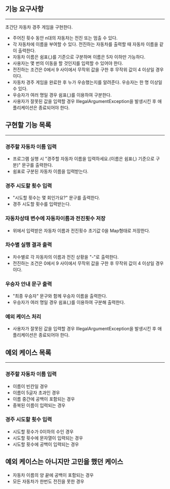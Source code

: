 ## 기능 요구사항

---

초간단 자동차 경주 게임을 구현한다.

- 주어진 횟수 동안 n대의 자동차는 전진 또는 멈출 수 있다.
- 각 자동차에 이름을 부여할 수 있다. 전진하는 자동차를 출력할 때 자동차 이름을 같이 출력한다.
- 자동차 이름은 쉼표(,)를 기준으로 구분하며 이름은 5자 이하만 가능하다.
- 사용자는 몇 번의 이동을 할 것인지를 입력할 수 있어야 한다.
- 전진하는 조건은 0에서 9 사이에서 무작위 값을 구한 후 무작위 값이 4 이상일 경우이다.
- 자동차 경주 게임을 완료한 후 누가 우승했는지를 알려준다. 우승자는 한 명 이상일 수 있다.
- 우승자가 여러 명일 경우 쉼표(,)를 이용하여 구분한다.
- 사용자가 잘못된 값을 입력할 경우 IllegalArgumentException을 발생시킨 후 애플리케이션은 종료되어야 한다.

## 구현할 기능 목록

---

### 경주할 자동차 이름 입력

- 프로그램 실행 시 "경주할 자동차 이름을 입력하세요.(이름은 쉼표(,) 기준으로 구분)" 문구를 출력한다.
- 쉼표로 구분된 자동차 이름을 입력받는다.

### 경주 시도할 횟수 입력

- "시도할 횟수는 몇 회인가요?" 문구를 출력한다.
- 경주 시도할 횟수를 입력받는다.

### 자동차상태 변수에 자동차이름과 전진횟수 저장

- 위에서 입력받은 자동차 이름과 전진횟수 초기값 0을 Map형태로 저장한다.

### 차수별 실행 결과 출력

- 차수별로 각 자동차의 이름과 전진 상황을 "-"로 출력한다.
- 전진하는 조건은 0에서 9 사이에서 무작위 값을 구한 후 무작위 값이 4 이상일 경우이다.

### 우승자 안내 문구 출력

- "최종 우승자" 문구와 함께 우승자 이름을 출력한다.
- 우승자가 여러 명일 경우 쉼표(,)를 이용하여 구분해 출력한다.

### 예외 케이스 처리

- 사용자가 잘못된 값을 입력할 경우 IllegalArgumentException을 발생시킨 후 애플리케이션은 종료되어야 한다.

## 예외 케이스 목록

---

### 경주할 자동차 이름 입력

- 이름이 빈칸일 경우
- 이름이 5글자 초과인 경우
- 이름 중간에 공백이 포함되는 경우
- 중복된 이름이 입력되는 경우

### 경주 시도할 횟수 입력

- 시도할 횟수가 0이하의 수인 경우
- 시도할 횟수에 문자열이 입력되는 경우
- 시도할 횟수에 공백이 입력되는 경우

## 예외 케이스는 아니지만 고민을 했던 케이스

- 자동차 이름의 양 끝에 공백이 포함되는 경우
- 모든 자동차가 한번도 전진을 못한 경우